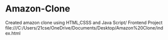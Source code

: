 # Amazon-Clone

Created amazon clone using HTML,CSSS and Java Script/ Frontend Project
file:///C:/Users/21cse/OneDrive/Documents/Desktop/Amazon%20Clone/index.html
